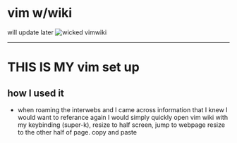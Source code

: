 # vim w/wiki
will update later
![wicked vimwiki](~/.vim/images/vimpic1.png)
_____________

# THIS IS MY vim set up
## how I used it
- when roaming the interwebs and I came across information that I knew I would want to referance again I would simply 
quickly open vim wiki with my keybinding (super-k), resize to half screen, jump to webpage resize to the other half of page.
copy and paste 

